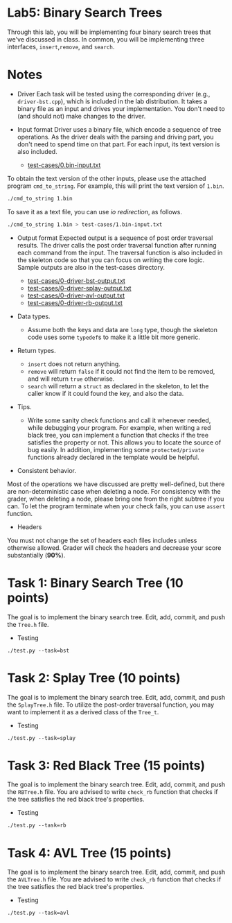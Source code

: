 # Lab5: Binary Search Trees

Through this lab, you will be implementing four binary search trees that we've discussed in class.
In common, you will be implementing three interfaces, `insert`,`remove`, and `search`.

# Notes

- Driver
Each task will be tested using the corresponding driver (e.g., `driver-bst.cpp`), which is included in the lab distribution.
It takes a binary file as an input and drives your implementation. You don't need to (and should not) make changes
to the driver.

- Input format
Driver uses a binary file, which encode a sequence of tree operations. As the driver deals with
the parsing and driving part, you don't need to spend time on that part. For each input, its
text version is also included.
  - [test-cases/0.bin-input.txt](test-cases/0.bin-input.txt)

To obtain the text version of the other inputs, please use the attached program `cmd_to_string`.
For example, this will print the text version of `1.bin`.

```sh
./cmd_to_string 1.bin
```

To save it as a text file, you can use *io redirection*, as follows.

```sh
./cmd_to_string 1.bin > test-cases/1.bin-input.txt
```

- Output format
Expected output is a sequence of post order traversal results. The driver calls the post order
traversal function after running each command from the input. The traversal function is also
included in the skeleton code so that you can focus on writing the core logic. Sample outputs
are also in the test-cases directory.
  - [test-cases/0-driver-bst-output.txt](test-cases/0-driver-bst-output.txt)
  - [test-cases/0-driver-splay-output.txt](test-cases/0-driver-splay-output.txt)
  - [test-cases/0-driver-avl-output.txt](test-cases/0-driver-avl-output.txt)
  - [test-cases/0-driver-rb-output.txt](test-cases/0-driver-rb-output.txt)

- Data types.
    - Assume both the keys and data are `long` type, though the skeleton code uses some `typedef`s
      to make it a little bit more generic.

- Return types.
    - `insert` does not return anything.
    - `remove` will return `false` if it could not find the item to be removed, and will return `true` otherwise.
    - `search` will return a `struct` as declared in the skeleton, to let the caller know if it could found the key,
      and also the data.

- Tips.
    - Write some sanity check functions and call it whenever needed, while debugging your program. For example,
      when writing a red black tree, you can implement a function that checks if the tree satisfies the property or not.
      This allows you to locate the source of bug easily. In addition, implementing some `protected/private` functions
      already declared in the template would be helpful.

- Consistent behavior.

Most of the operations we have discussed are pretty well-defined, but there are non-deterministic case
when deleting a node. For consistency with the grader,  when deleting a node, please bring one from the right subtree if you can.
To let the program terminate when your check fails, you can use `assert` function.

- Headers

You must not change the set of headers each files includes unless otherwise allowed.
Grader will check the headers and decrease your score substantially (**90%**).



# Task 1: Binary Search Tree (10 points)

The goal is to implement the binary search tree. Edit, add, commit, and push the `Tree.h` file.

- Testing
```
./test.py --task=bst
```

# Task 2: Splay Tree (10 points)

The goal is to implement the binary search tree. Edit, add, commit, and push the `SplayTree.h` file.
To utilize the post-order traversal function, you may want to implement it as a derived class of the `Tree_t`.

- Testing
```
./test.py --task=splay
```


# Task 3: Red Black Tree (15 points)

The goal is to implement the binary search tree. Edit, add, commit, and push the `RBTree.h` file.
You are advised to write `check_rb` function that checks if the tree satisfies the red black tree's properties.

- Testing
```
./test.py --task=rb
```


# Task 4: AVL Tree (15 points)

The goal is to implement the binary search tree. Edit, add, commit, and push the `AVLTree.h` file.
You are advised to write `check_rb` function that checks if the tree satisfies the red black tree's properties.

- Testing
```
./test.py --task=avl
```
